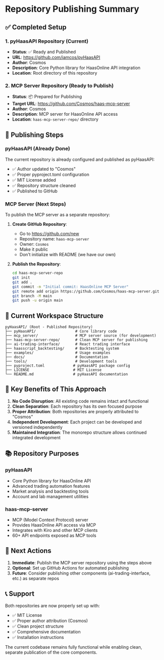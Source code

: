 # Repository Publishing Summary

## ✅ Completed Setup

### 1. pyHaasAPI Repository (Current)
- **Status**: ✅ Ready and Published
- **URL**: https://github.com/iamcos/pyHaasAPI
- **Author**: Cosmos
- **Description**: Core Python library for HaasOnline API integration
- **Location**: Root directory of this repository

### 2. MCP Server Repository (Ready to Publish)
- **Status**: 📦 Prepared for Publishing
- **Target URL**: https://github.com/Cosmos/haas-mcp-server
- **Author**: Cosmos
- **Description**: MCP server for HaasOnline API access
- **Location**: `haas-mcp-server-repo/` directory

## 🚀 Publishing Steps

### pyHaasAPI (Already Done)
The current repository is already configured and published as pyHaasAPI:
- ✅ Author updated to "Cosmos"
- ✅ Proper pyproject.toml configuration
- ✅ MIT License added
- ✅ Repository structure cleaned
- ✅ Published to GitHub

### MCP Server (Next Steps)
To publish the MCP server as a separate repository:

1. **Create GitHub Repository**:
   - Go to https://github.com/new
   - Repository name: `haas-mcp-server`
   - Owner: `Cosmos`
   - Make it public
   - Don't initialize with README (we have our own)

2. **Publish the Repository**:
   ```bash
   cd haas-mcp-server-repo
   git init
   git add .
   git commit -m "Initial commit: HaasOnline MCP Server"
   git remote add origin https://github.com/Cosmos/haas-mcp-server.git
   git branch -M main
   git push -u origin main
   ```

## 📁 Current Workspace Structure

```
pyHaasAPI/ (Root - Published Repository)
├── pyHaasAPI/                  # Core library code
├── mcp_server/                 # MCP server source (for development)
├── haas-mcp-server-repo/       # Clean MCP server for publishing
├── ai-trading-interface/       # React trading interface
├── haasscript_backtesting/     # Backtesting system
├── examples/                   # Usage examples
├── docs/                       # Documentation
├── tools/                      # Development tools
├── pyproject.toml             # pyHaasAPI package config
├── LICENSE                    # MIT License
└── README.md                  # pyHaasAPI documentation
```

## 🔧 Key Benefits of This Approach

1. **No Code Disruption**: All existing code remains intact and functional
2. **Clean Separation**: Each repository has its own focused purpose
3. **Proper Attribution**: Both repositories are properly attributed to "Cosmos"
4. **Independent Development**: Each project can be developed and versioned independently
5. **Maintained Integration**: The monorepo structure allows continued integrated development

## 📚 Repository Purposes

### pyHaasAPI
- Core Python library for HaasOnline API
- Advanced trading automation features
- Market analysis and backtesting tools
- Account and lab management utilities

### haas-mcp-server
- MCP (Model Context Protocol) server
- Provides HaasOnline API access via MCP
- Integrates with Kiro and other MCP clients
- 60+ API endpoints exposed as MCP tools

## 🎯 Next Actions

1. **Immediate**: Publish the MCP server repository using the steps above
2. **Optional**: Set up GitHub Actions for automated publishing
3. **Future**: Consider publishing other components (ai-trading-interface, etc.) as separate repos

## 📞 Support

Both repositories are now properly set up with:
- ✅ MIT License
- ✅ Proper author attribution (Cosmos)
- ✅ Clean project structure
- ✅ Comprehensive documentation
- ✅ Installation instructions

The current codebase remains fully functional while enabling clean, separate publication of the core components.